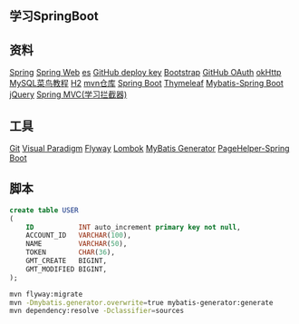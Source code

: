 ## 学习SpringBoot

## 资料
[Spring](https://spring.io/guides)
[Spring Web](https://spring.io/guides/gs/serving-web-content/)
[es](https://elasticsearch.cn/explore)
[GitHub deploy key](https://developer.github.com/v3/guides/managing-deploy-keys/#deploy-keys)
[Bootstrap](https://v3.bootcss.com/getting_started/)
[GitHub OAuth](https://developer.github.com/apps/building-oauth-apps/)
[okHttp](https://square.github.io/okhttp/)
[MySQL菜鸟教程](https://www.runoob.com/mysql/mysql-tutorial.html)
[H2](http://www.h2database.com/html/main.html)
[mvn仓库](https://mvnrepository.com/)
[Spring Boot](https://docs.spring.io/spring-boot/docs/2.0.0.RC1/reference/htmlsingle/#boot-features-embedded-database-support)
[Thymeleaf](https://www.thymeleaf.org/doc/tutorials/3.0/usingthymeleaf.html#setting-attribute-values)
[Mybatis-Spring Boot](http://mybatis.org/spring-boot-starter/mybatis-spring-boot-autoconfigure/)
[jQuery](https://jquery.com/)
[Spring MVC(学习拦截器)](https://docs.spring.io/spring/docs/5.0.3.RELEASE/spring-framework-reference/web.html#mvc-servlet-sequence)

## 工具
[Git](https://git-scm.com/download)
[Visual Paradigm](https://www.visual-paradigm.com)
[Flyway](https://flywaydb.org/)
[Lombok](https://projectlombok.org/)
[MyBatis Generator](http://mybatis.org/generator/index.html)
[PageHelper-Spring Boot](https://github.com/pagehelper/Mybatis-PageHelper)

## 脚本
```sql
create table USER
(
    ID           INT auto_increment primary key not null,
    ACCOUNT_ID   VARCHAR(100),
    NAME         VARCHAR(50),
    TOKEN        CHAR(36),
    GMT_CREATE   BIGINT,
    GMT_MODIFIED BIGINT,
);
```
```bash
mvn flyway:migrate
mvn -Dmybatis.generator.overwrite=true mybatis-generator:generate
mvn dependency:resolve -Dclassifier=sources
```
